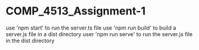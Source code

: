 # COMP_4513_Assignment-1
use 'npm start' to run the server.ts file
use 'npm run build' to build a server.js file in a dist directory
user 'npm run serve' to run the server.js file in the dist directory 
